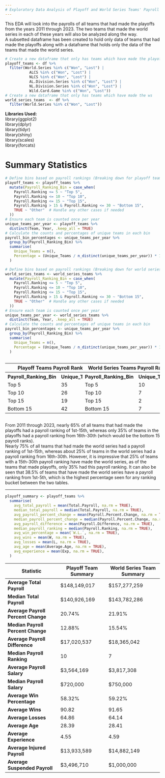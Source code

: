 ```yaml
---
# Exploratory Data Analysis of Playoff and World Series Teams' Payroll Data
---
```

This EDA will look into the payrolls of all teams that had made the playoffs from the years 2011 through 2023. The two teams that made the world series in each of these years will also be analyzed along the way.   
A subsetted dataframe has been created to hold only data of teams that had made the playoffs along with a dataframe that holds only the data of the teams that made the world series. 

```r
# Create a new dataframe that only has teams which have made the playoffs
playoff_teams <- df %>%
  filter(World.Series %in% c("Won", "Lost") |
           ALCS %in% c("Won", "Lost") |
           NLCS %in% c("Won", "Lost") |
           AL.Division.Series %in% c("Won", "Lost") |
           NL.Division.Series %in% c("Won", "Lost") |
           Wild.Card.Game %in% c("Won", "Lost"))
# Create a new dataframe that only has teams which have made the ws
world_series_teams  <- df %>%
  filter(World.Series %in% c("Won", "Lost"))
```

**Libraries Used:**  
library(ggplot2)  
library(dplyr)  
library(tidyr)  
library(shiny)  
library(scales)  
library(forcats)  



# Summary Statistics

```r
# Define bins based on payroll rankings (Breaking down for playoff teams)
playoff_teams <- playoff_teams %>%
  mutate(Payroll_Ranking_Bin = case_when(
    Payroll.Ranking <= 5 ~ "Top 5",
    Payroll.Ranking <= 10 ~ "Top 10",
    Payroll.Ranking <= 15 ~ "Top 15",
    Payroll.Ranking > 15 & Payroll.Ranking <= 30 ~ "Bottom 15",
    TRUE ~ "Other"  # Handle any other cases if needed
  ))
# Ensure each team is counted once per year
unique_teams_per_year <- playoff_teams %>%
  distinct(Team, Year, .keep_all = TRUE)
# Calculate the counts and percentages of unique teams in each bin
payroll_bin_percentages <- unique_teams_per_year %>%
  group_by(Payroll_Ranking_Bin) %>%
  summarise(
    Unique_Teams = n(),
    Percentage = (Unique_Teams / n_distinct(unique_teams_per_year)) * 100
  )

# Define bins based on payroll rankings (Breaking down for world series teams)
world_series_teams <- world_series_teams %>%
  mutate(Payroll_Ranking_Bin = case_when(
    Payroll.Ranking <= 5 ~ "Top 5",
    Payroll.Ranking <= 10 ~ "Top 10",
    Payroll.Ranking <= 15 ~ "Top 15",
    Payroll.Ranking > 15 & Payroll.Ranking <= 30 ~ "Bottom 15",
    TRUE ~ "Other"  # Handle any other cases if needed
  ))
# Ensure each team is counted once per year
unique_teams_per_year <- world_series_teams %>%
  distinct(Team, Year, .keep_all = TRUE)
# Calculate the counts and percentages of unique teams in each bin
payroll_bin_percentages <- unique_teams_per_year %>%
  group_by(Payroll_Ranking_Bin) %>%
  summarise(
    Unique_Teams = n(),
    Percentage = (Unique_Teams / n_distinct(unique_teams_per_year)) * 100
  )

```
<div style="display: flex; justify-content: space-between;">
  <table>
    <tr>
      <th colspan="3">Playoff Teams Payroll Ranking Breakdown</th>
    </tr>
    <tr>
      <th>Payroll_Ranking_Bin</th>
      <th>Unique_Teams</th>
      <th>Percentage</th>
    </tr>
    <tr>
      <td>Top 5</td>
      <td>35</td>
      <td>28.7%</td>
    </tr>
    <tr>
      <td>Top 10</td>
      <td>26</td>
      <td>21.3%</td>
    </tr>
    <tr>
      <td>Top 15</td>
      <td>19</td>
      <td>15.6%</td>
    </tr>
    <tr>
      <td>Bottom 15</td>
      <td>42</td>
      <td>34.4%</td>
    </tr>
  </table>

  <table>
    <tr>
      <th colspan="3">World Series Teams Payroll Ranking Breakdown</th>
    </tr>
    <tr>
      <th>Payroll_Ranking_Bin</th>
      <th>Unique_Teams</th>
      <th>Percentage</th>
    </tr>
    <tr>
      <td>Top 5</td>
      <td>10</td>
      <td>38.5%</td>
    </tr>
    <tr>
      <td>Top 10</td>
      <td>7</td>
      <td>26.9%</td>
    </tr>
    <tr>
      <td>Top 15</td>
      <td>2</td>
      <td>7.69%</td>
    </tr>
    <tr>
      <td>Bottom 15</td>
      <td>7</td>
      <td>26.9%</td>
    </tr>
  </table>
</div>

From 2011 through 2023, nearly 65% of all teams that had made the playoffs had a payroll ranking of 1st-15th, whereas only 35% of teams in the playoffs had a payroll ranking from 16th-30th (which would be the bottom 15 payroll ranks).  
Nearly 75% of all teams that had made the world series had a payroll ranking of 1st-15th, whereas about 25% of teams in the world series had a payroll ranking from 16th-30th. However, it is impressive that 25% of teams with a 15th-30th payroll ranking have made the world series, as of the 
teams that made playoffs, only 35% had this payroll ranking. 
It can also be seen that 38.5% of teams that have made the world series have a payroll ranking from 1st-5th, which is the highest percentage seen for any ranking bucket between the two tables.

--- 

```r
playoff_summary <- playoff_teams %>%
  summarise(
    avg_total_payroll = mean(Total.Payroll, na.rm = TRUE),
    median_total_payroll = median(Total.Payroll, na.rm = TRUE),
    avg_payroll_percent_change = mean(Payroll.Percent.Change, na.rm = TRUE),
    median_payroll_percent_change = median(Payroll.Percent.Change, na.rm = TRUE),
    avg_payroll_difference = mean(Payroll.Difference, na.rm = TRUE),
    median_payroll_ranking = median(Payroll.Ranking, na.rm = TRUE),
    avg_win_percentage = mean(`W.L.`, na.rm = TRUE),
    avg_wins = mean(W, na.rm = TRUE),
    avg_losses = mean(L, na.rm = TRUE),
    avg_age = mean(Average.Age, na.rm = TRUE),
    avg_experience = mean(Exp, na.rm = TRUE),
  )
```

| Statistic                            | Playoff Team Summary       | World Series Team Summary   |
|--------------------------------------|----------------------------|-----------------------------|
| **Average Total Payroll**            | $148,149,017               | $157,277,259                |
| **Median Total Payroll**             | $140,926,169               | $143,782,286                |
| **Average Payroll Percent Change**   | 20.74%                     | 21.91%                      |
| **Median Payroll Percent Change**    | 12.88%                     | 15.54%                      |
| **Average Payroll Difference**       | $17,020,537                | $18,365,042                 |
| **Median Payroll Ranking**           | 10                         | 7                           |
| **Average Payroll Salary**           | $3,564,169                 | $3,817,308                  |
| **Median Payroll Salary**            | $720,000                   | $750,000                    |
| **Average Win Percentage**           | 58.32%                     | 59.22%                      |
| **Average Wins**                     | 90.82                      | 91.65                       |
| **Average Losses**                   | 64.86                      | 64.14                       |
| **Average Age**                      | 28.39                      | 28.41                       |
| **Average Experience**               | 4.55                       | 4.59                        |
| **Average Injured Payroll**          | $13,933,589                | $14,882,149                 |
| **Average Suspended Payroll**        | $3,496,710                 | $1,000,000                  |



